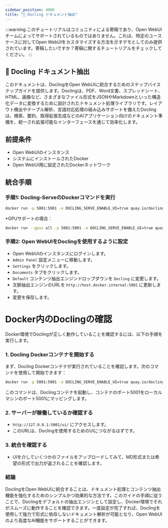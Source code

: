 ```yaml
---
sidebar_position: 4000
title: "🐤 Docling ドキュメント抽出"
---
```


:::warning
このチュートリアルはコミュニティによる寄稿であり、Open WebUIチームによってサポートされているものではありません。これは、特定のユースケースに対してOpen WebUIをカスタマイズする方法を示すデモとしてのみ提供されています。寄稿したいですか？寄稿に関するチュートリアルをチェックしてください。
:::

## 🐤 Docling ドキュメント抽出

このドキュメントは、DoclingをOpen WebUIに統合するためのステップバイステップガイドを提供します。Doclingは、PDF、Word文書、スプレッドシート、HTML、画像など、さまざまなファイル形式をJSONやMarkdownといった構造化データに変換するために設計されたドキュメント処理ライブラリです。レイアウト検出やテーブル解析、言語対応処理の組み込みサポートを備えたDoclingは、検索、要約、取得拡張生成などのAIアプリケーション向けのドキュメント準備を、統一され拡張可能なインターフェースを通じて効率化します。

前提条件
------------

* Open WebUIのインスタンス
* システムにインストールされたDocker
* Open WebUI用に設定されたDockerネットワーク

統合手順
----------------

### 手順1: Docling-ServeのDockerコマンドを実行

```bash
docker run -p 5001:5001 -e DOCLING_SERVE_ENABLE_UI=true quay.io/docling-project/docling-serve
```

*GPUサポートの場合：
```bash
docker run --gpus all -p 5001:5001 -e DOCLING_SERVE_ENABLE_UI=true quay.io/docling-project/docling-serve
```

### 手順2: Open WebUIをDoclingを使用するように設定

* Open WebUIのインスタンスにログインします。
* `Admin Panel` 設定メニューに移動します。
* `Settings` をクリックします。
* `Documents` タブをクリックします。
* `Default` コンテンツ抽出エンジンドロップダウンを `Docling` に変更します。
* 文脈抽出エンジンのURLを `http://host.docker.internal:5001` に更新します。
* 変更を保存します。

Docker内のDoclingの確認
=====================================

Docker環境でDoclingが正しく動作していることを確認するには、以下の手順を実行します。

### 1. Docling Dockerコンテナを開始する

まず、Docling Dockerコンテナが実行されていることを確認します。次のコマンドを使用して開始できます：

```bash
docker run -p 5001:5001 -e DOCLING_SERVE_ENABLE_UI=true quay.io/docling-project/docling-serve
```

このコマンドは、Doclingコンテナを起動し、コンテナのポート5001をローカルマシンのポート5001にマッピングします。

### 2. サーバーが稼働しているか確認する

* `http://127.0.0.1:5001/ui/` にアクセスします。
* このURLは、Doclingを使用するためのUIにつながるはずです。

### 3. 統合を確認する

* UIを介していくつかのファイルをアップロードしてみて、MD形式または希望の形式で出力が返されることを確認します。

### 結論

DoclingをOpen WebUIに統合することは、ドキュメント処理とコンテンツ抽出機能を強化するためのシンプルかつ効果的な方法です。このガイドの手順に従うことで、Doclingをデフォルトの抽出エンジンとして設定し、Docker環境でそれがスムーズに動作することを確認できます。一度設定が完了すれば、Doclingを使用して強力で形式に依存しないドキュメント解析が可能となり、Open WebUIのより高度なAI機能をサポートすることができます。
